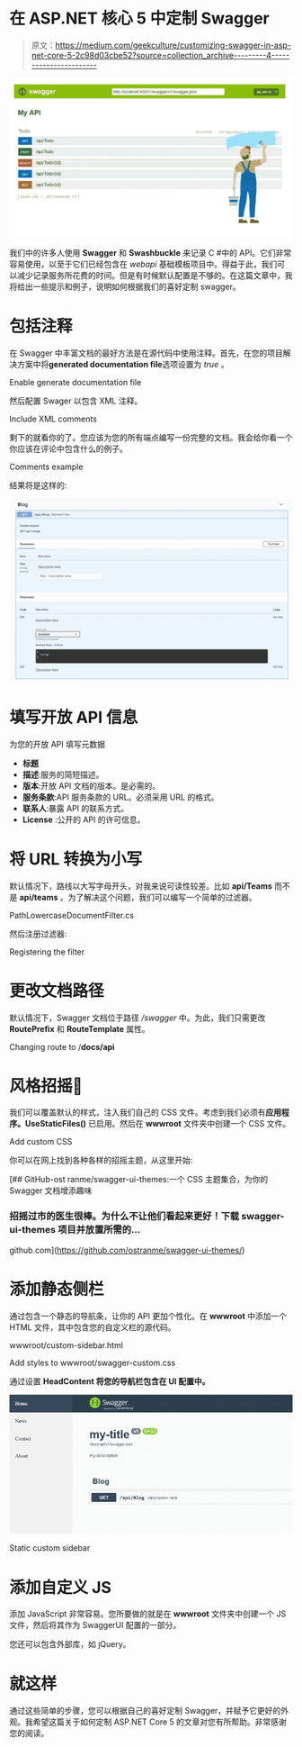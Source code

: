 # 在 ASP.NET 核心 5 中定制 Swagger

> 原文：<https://medium.com/geekculture/customizing-swagger-in-asp-net-core-5-2c98d03cbe52?source=collection_archive---------4----------------------->

![](img/2e118b762dc16443d871e70dd8863985.png)

我们中的许多人使用 **Swagger** 和 **Swashbuckle** 来记录 C #中的 API。它们非常容易使用，以至于它们已经包含在 *webapi* 基础模板项目中。得益于此，我们可以减少记录服务所花费的时间。但是有时候默认配置是不够的。在这篇文章中，我将给出一些提示和例子，说明如何根据我们的喜好定制 swagger。

# 包括注释

在 Swagger 中丰富文档的最好方法是在源代码中使用注释。首先，在您的项目解决方案中将**generated documentation file**选项设置为 *true* 。

Enable generate documentation file

然后配置 Swager 以包含 XML 注释。

Include XML comments

剩下的就看你的了。您应该为您的所有端点编写一份完整的文档。我会给你看一个你应该在评论中包含什么的例子。

Comments example

结果将是这样的:

![](img/57eb9314a67d0a4d851918cc67c48d39.png)

# 填写开放 API 信息

为您的开放 API 填写元数据

*   **标题**
*   **描述**:服务的简短描述。
*   **版本**:开放 API 文档的版本。是必需的。
*   **服务条款**:API 服务条款的 URL。必须采用 URL 的格式。
*   **联系人**:暴露 API 的联系方式。
*   **License** :公开的 API 的许可信息。

# 将 URL 转换为小写

默认情况下，路线以大写字母开头，对我来说可读性较差。比如 **api/Teams** 而不是 **api/teams** 。为了解决这个问题，我们可以编写一个简单的过滤器。

PathLowercaseDocumentFilter.cs

然后注册过滤器:

Registering the filter

# 更改文档路径

默认情况下，Swagger 文档位于路径 */swagger* 中。为此，我们只需更改 **RoutePrefix** 和 **RouteTemplate** 属性。

Changing route to /**docs/api**

# 风格招摇💅

我们可以覆盖默认的样式，注入我们自己的 CSS 文件。考虑到我们必须有**应用程序。UseStaticFiles()** 已启用。然后在 **wwwroot** 文件夹中创建一个 CSS 文件。

Add custom CSS

你可以在网上找到各种各样的招摇主题，从这里开始:

[](https://github.com/ostranme/swagger-ui-themes/) [## GitHub-ost ranme/swagger-ui-themes:一个 CSS 主题集合，为你的 Swagger 文档增添趣味

### 招摇过市的医生很棒。为什么不让他们看起来更好！下载 swagger-ui-themes 项目并放置所需的…

github.com](https://github.com/ostranme/swagger-ui-themes/) 

# 添加静态侧栏

通过包含一个静态的导航条，让你的 API 更加个性化。在 **wwwroot** 中添加一个 HTML 文件，其中包含您的自定义栏的源代码。

wwwroot/custom-sidebar.html

Add styles to wwwroot/swagger-custom.css

通过设置 **HeadContent 将您的导航栏包含在 UI 配置中。**

![](img/9ac1dc0c1fc511d30d09f9ee8663ac40.png)

Static custom sidebar

# 添加自定义 JS

添加 JavaScript 非常容易。您所要做的就是在 **wwwroot** 文件夹中创建一个 JS 文件，然后将其作为 SwaggerUI 配置的一部分。

您还可以包含外部库，如 jQuery。

# 就这样

通过这些简单的步骤，您可以根据自己的喜好定制 Swagger，并赋予它更好的外观。我希望这篇关于如何定制 ASP.NET Core 5 的文章对您有所帮助。非常感谢您的阅读。